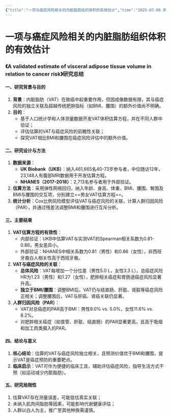 ```yaml
---
{"title":"一项与癌症风险相关的内脏脂肪组织体积的有效估计","time":"2025-07-06 周日","tags":null,"dg-publish":true,"permalink":"/300 评价/L文献/Nhanes+UKB/一项与癌症风险相关的内脏脂肪组织体积的有效估计/","dgPassFrontmatter":true,"created":"2025-07-06T21:21:13.036+08:00","updated":"2025-07-06T21:38:04.598+08:00"}
---
```


# 一项与癌症风险相关的内脏脂肪组织体积的有效估计
### 《A validated estimate of visceral adipose tissue volume in relation to cancer risk》研究总结  

#### 一、研究背景与目的  
1. **背景**：内脏脂肪（VAT）在致癌中起重要作用，但因成像数据有限，其与癌症风险的独立关联及超越传统肥胖指标（如BMI、腰围）的额外价值尚不明确。  
2. **目的**：  
   - 基于人口统计学和人体测量数据开发VAT体积估算方程，并在不同人群中验证；  
   - 评估估算的VAT与癌症风险的前瞻性关联；  
   - 探究VAT相比BMI和腰围在癌症风险评估中的额外价值。  


#### 二、研究设计与方法  
1. **数据来源**：  
   - **UK Biobank（UKB）**：纳入461,665名40-73岁参与者，中位随访12年，23,148人有腹部MRI数据用于开发估算方程。  
   - **NHANES（2017-2018）**：2,713名参与者用于外部验证。  
1. **估算方法**：采用弹性网络回归，纳入年龄、身高、体重、BMI、腰围、臀围及BMI与腰围的交互项，分别建立==男女VAT估算方程==。  
2. **统计分析**：Cox比例风险模型评估VAT与癌症风险的关联，计算人群归因风险（PAR），并通过残差法调整BMI和腰围进行互斥分析。  


#### 三、主要结果  
1. **VAT估算方程的有效性**：  
   - 内部验证：UKB中估算VAT与实测VAT的Spearman相关系数为0.81-0.86，男女差异小。  
   - 外部验证：NHANES中相关系数为0.81（男性）和0.86（女性），非西班牙裔白人相关性高于西班牙裔。  
2. **VAT与癌症风险的关联**：  
   - **总体风险**：VAT每增加一个分位差（男性5.0 L，女性3.3 L），总癌症风险HR为1.23（男性）和1.27（女性），肥胖相关癌症和胃肠道癌症风险显著升高。  
   - **独立于BMI/腰围**：调整BMI后，VAT仍与结直肠、肝脏、肾脏等癌症风险正相关；调整腰围后，VAT与肝癌、肾癌关联仍显著。  
3. **人群归因风险（PAR）**：  
   - VAT对总癌症的PAR高于BMI：男性9.0% vs. 5.0%，女性11.6% vs. 8.2%。  
   - 对肥胖相关癌症（如食管、肝脏、结直肠）的PAR显著更高，且高于吸烟和加工肉类摄入的PAR。  


#### 四、结论与意义  
1. **核心结论**：估算的VAT与癌症风险独立相关，且预测价值优于BMI和腰围，提示VAT是癌症预防的重要靶点。  
2. **临床启示**：VAT可作为便捷的临床工具，辅助评估癌症风险，指导生活方式干预（如运动减少内脏脂肪）。  


#### 五、研究局限性  
1. 估算VAT存在测量误差，可能低估真实关联；  
2. 未纳入肌肉间脂肪等因素，可能影响代谢健康评估；  
3. 人群以白人为主，推广至其他种族需谨慎。